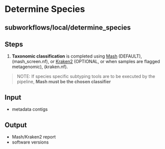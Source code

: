 # Determine Species

## subworkflows/local/determine_species

## Steps
1. **Taxonomic classification** is completed using [Mash](https://github.com/marbl/Mash) (DEFAULT), (mash_screen.nf), or [Kraken2](https://github.com/DerrickWood/kraken2) (OPTIONAL, or when samples are flagged metagenomic), (kraken.nf).

>NOTE:
>If species specific subtyping tools are to be executed by the pipeline, **Mash must be the chosen classifier**

## Input
- metadata contigs <!-- isn't it reads? Or do you input fasta? -->

## Output
- Mash/Kraken2 report
- software versions
